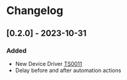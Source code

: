 # Changelog

## [0.2.0] - 2023-10-31

### Added

- New Device Driver [TS0011](src/main/java/ovh/angrysoft/homedaemon/devices/tuya/TS0011.java)
- Delay before and after automation actions
